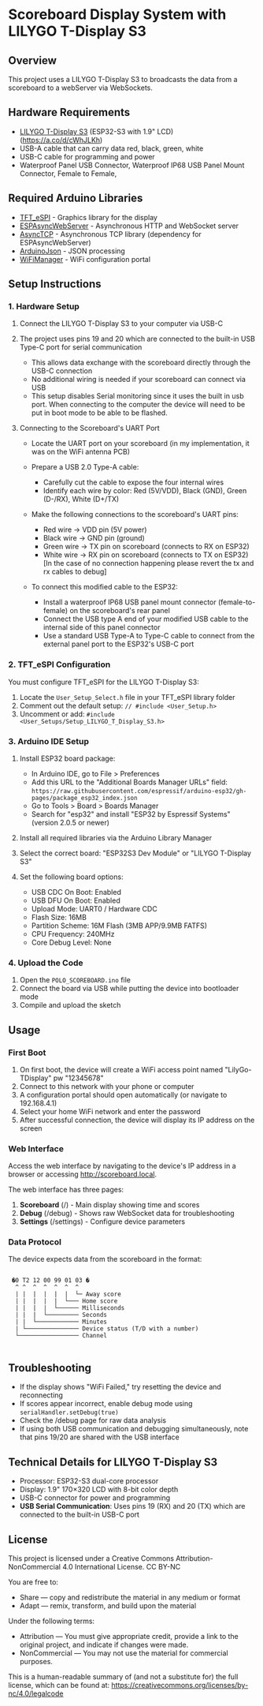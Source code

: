 # Scoreboard Display System with LILYGO T-Display S3

## Overview
This project uses a LILYGO T-Display S3 to broadcasts the data from a scoreboard to a webServer via WebSockets.

## Hardware Requirements
- [LILYGO T-Display S3](https://www.lilygo.cc/products/t-display-s3) (ESP32-S3 with 1.9" LCD) (https://a.co/d/cWhJLKh)
- USB-A cable  that can carry data red, black, green, white
- USB-C cable for programming and power
- Waterproof Panel USB Connector, Waterproof IP68 USB Panel Mount Connector, Female to Female,

## Required Arduino Libraries
- [TFT_eSPI](https://github.com/Bodmer/TFT_eSPI) - Graphics library for the display
- [ESPAsyncWebServer](https://github.com/me-no-dev/ESPAsyncWebServer) - Asynchronous HTTP and WebSocket server
- [AsyncTCP](https://github.com/me-no-dev/AsyncTCP) - Asynchronous TCP library (dependency for ESPAsyncWebServer)
- [ArduinoJson](https://arduinojson.org/) - JSON processing
- [WiFiManager](https://github.com/tzapu/WiFiManager) - WiFi configuration portal

## Setup Instructions

### 1. Hardware Setup
1. Connect the LILYGO T-Display S3 to your computer via USB-C
2. The project uses pins 19 and 20 which are connected to the built-in USB Type-C port for serial communication
   - This allows data exchange with the scoreboard directly through the USB-C connection
   - No additional wiring is needed if your scoreboard can connect via USB
   - This setup disables Serial monitoring since it uses the built in usb port. When connecting to the computer the device will need to be put in boot mode to be able to be flashed. 

3. Connecting to the Scoreboard's UART Port
   - Locate the UART port on your scoreboard (in my implementation, it was on the WiFi antenna PCB)
   - Prepare a USB 2.0 Type-A cable:
     * Carefully cut the cable to expose the four internal wires
     * Identify each wire by color: Red (5V/VDD), Black (GND), Green (D-/RX), White (D+/TX)
   - Make the following connections to the scoreboard's UART pins:
     * Red wire → VDD pin (5V power)
     * Black wire → GND pin (ground)
     * Green wire → TX pin on scoreboard (connects to RX on ESP32)
     * White wire → RX pin on scoreboard (connects to TX on ESP32)
     [In the case of no connection happening please revert the tx and rx cables to debug]

   - To connect this modified cable to the ESP32:
     * Install a waterproof IP68 USB panel mount connector (female-to-female) on the scoreboard's rear panel
     * Connect the USB type A end of your modified USB cable to the internal side of this panel connector
     * Use a standard USB Type-A to Type-C cable to connect from the external panel port to the ESP32's USB-C port

### 2. TFT_eSPI Configuration
You must configure TFT_eSPI for the LILYGO T-Display S3:

1. Locate the `User_Setup_Select.h` file in your TFT_eSPI library folder
2. Comment out the default setup: `// #include <User_Setup.h>`
3. Uncomment or add: `#include <User_Setups/Setup_LILYGO_T_Display_S3.h>`

### 3. Arduino IDE Setup
1. Install ESP32 board package:
   - In Arduino IDE, go to File > Preferences
   - Add this URL to the "Additional Boards Manager URLs" field:
     `https://raw.githubusercontent.com/espressif/arduino-esp32/gh-pages/package_esp32_index.json`
   - Go to Tools > Board > Boards Manager
   - Search for "esp32" and install "ESP32 by Espressif Systems" (version 2.0.5 or newer)

2. Install all required libraries via the Arduino Library Manager

3. Select the correct board: "ESP32S3 Dev Module" or "LILYGO T-Display S3"

4. Set the following board options:
   - USB CDC On Boot: Enabled
   - USB DFU On Boot: Enabled
   - Upload Mode: UART0 / Hardware CDC
   - Flash Size: 16MB
   - Partition Scheme: 16M Flash (3MB APP/9.9MB FATFS)
   - CPU Frequency: 240MHz
   - Core Debug Level: None

### 4. Upload the Code
1. Open the `POLO_SCOREBOARD.ino` file
2. Connect the board via USB while putting the device into bootloader mode
3. Compile and upload the sketch

## Usage

### First Boot
1. On first boot, the device will create a WiFi access point named "LilyGo-TDisplay" pw "12345678"
2. Connect to this network with your phone or computer
3. A configuration portal should open automatically (or navigate to 192.168.4.1)
4. Select your home WiFi network and enter the password
5. After successful connection, the device will display its IP address on the screen

### Web Interface
Access the web interface by navigating to the device's IP address in a browser or accessing http://scoreboard.local.

The web interface has three pages:
1. **Scoreboard** (/) - Main display showing time and scores
2. **Debug** (/debug) - Shows raw WebSocket data for troubleshooting
3. **Settings** (/settings) - Configure device parameters

### Data Protocol
The device expects data from the scoreboard in the format:
<pre>
<code>
 �0 T2 12 00 99 01 03 � 
  ^ ^  ^  ^  ^  ^  ^
  | |  |  |  |  |  └─ Away score
  | |  |  |  |  └─── Home score
  | |  |  |  └────── Milliseconds
  | |  |  └───────── Seconds
  | |  └──────────── Minutes
  | └─────────────── Device status (T/D with a number)
  └───────────────── Channel
</code>
</pre>
## Troubleshooting
- If the display shows "WiFi Failed," try resetting the device and reconnecting
- If scores appear incorrect, enable debug mode using `serialHandler.setDebug(true)`
- Check the /debug page for raw data analysis
- If using both USB communication and debugging simultaneously, note that pins 19/20 are shared with the USB interface

## Technical Details for LILYGO T-Display S3
- Processor: ESP32-S3 dual-core processor
- Display: 1.9" 170×320 LCD with 8-bit color depth
- USB-C connector for power and programming
- **USB Serial Communication**: Uses pins 19 (RX) and 20 (TX) which are connected to the built-in USB-C port

## License
This project is licensed under a Creative Commons Attribution-NonCommercial 4.0 International License. CC BY-NC

You are free to:
- Share — copy and redistribute the material in any medium or format
- Adapt — remix, transform, and build upon the material

Under the following terms:
- Attribution — You must give appropriate credit, provide a link to the original project, and indicate if changes were made.
- NonCommercial — You may not use the material for commercial purposes.

This is a human-readable summary of (and not a substitute for) the full license, which can be found at: https://creativecommons.org/licenses/by-nc/4.0/legalcode